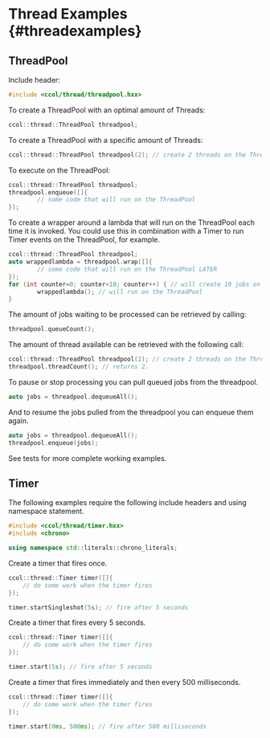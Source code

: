 # Thread Examples {#threadexamples}

## ThreadPool

Include header:

~~~~~~~~~~~~~~~~~~~~~~~~~~~~~~~~~~~~~cpp
#include <ccol/thread/threadpool.hxx>
~~~~~~~~~~~~~~~~~~~~~~~~~~~~~~~~~~~~~

To create a ThreadPool with an optimal amount of Threads:

~~~~~~~~~~~~~~~~~~~~~~~~~~~~~~~~~~~~cpp
ccol::thread::ThreadPool threadpool;
~~~~~~~~~~~~~~~~~~~~~~~~~~~~~~~~~~~~

To create a ThreadPool with a specific amount of Threads:

~~~~~~~~~~~~~~~~~~~~~~~~~~~~~~~~~~~~~~~~~~~~~~~~~~~~~~~~~~~~~~~~~~~~~~~~~~~~~cpp
ccol::thread::ThreadPool threadpool(2); // create 2 threads on the ThreadPool
~~~~~~~~~~~~~~~~~~~~~~~~~~~~~~~~~~~~~~~~~~~~~~~~~~~~~~~~~~~~~~~~~~~~~~~~~~~~~

To execute on the ThreadPool:

~~~~~~~~~~~~~~~~~~~~~~~~~~~~~~~~~~~~~~~~~~~~~~~~cpp
ccol::thread::ThreadPool threadpool;
threadpool.enqueue([]{
        // some code that will run on the ThreadPool
});
~~~~~~~~~~~~~~~~~~~~~~~~~~~~~~~~~~~~~~~~~~~~~~~~

To create a wrapper around a lambda that will run on the ThreadPool each time it is invoked.
You could use this in combination with a Timer to run Timer events on the ThreadPool, for example.

~~~~~~~~~~~~~~~~~~~~~~~~~~~~~~~~~~~~~~~~~~~~~~~~~~~~~~~~~~~~~~~~~~~~~~~~~~~~~~~~~~~~~cpp
ccol::thread::ThreadPool threadpool;
auto wrappedlambda = threadpool.wrap([]{
        // some code that will run on the ThreadPool LATER
});
for (int counter=0; counter<10; counter++) { // will create 10 jobs on the ThreadPool
        wrappedlambda(); // will run on the ThreadPool
}
~~~~~~~~~~~~~~~~~~~~~~~~~~~~~~~~~~~~~~~~~~~~~~~~~~~~~~~~~~~~~~~~~~~~~~~~~~~~~~~~~~~~~

The amount of jobs waiting to be processed can be retrieved by calling:

~~~~~~~~~~~~~~~~~~~~~~~~cpp
threadpool.queueCount();
~~~~~~~~~~~~~~~~~~~~~~~~

The amount of thread available can be retrieved with the following call:

~~~~~~~~~~~~~~~~~~~~~~~~~~~~~~~~~~~~~~~~~~~~~~~~~~~~~~~~~~~~~~~~~~~~~~~~~~~~~cpp
ccol::thread::ThreadPool threadpool(2); // create 2 threads on the ThreadPool
threadpool.threadCount(); // returns 2.
~~~~~~~~~~~~~~~~~~~~~~~~~~~~~~~~~~~~~~~~~~~~~~~~~~~~~~~~~~~~~~~~~~~~~~~~~~~~~

To pause or stop processing you can pull queued jobs from the threadpool.

~~~~~~~~~~~~~~~~~~~~~~~~~~~~~~~~~cpp
auto jobs = threadpool.dequeueAll();
~~~~~~~~~~~~~~~~~~~~~~~~~~~~~~~~~

And to resume the jobs pulled from the threadpool you can enqueue them again.

~~~~~~~~~~~~~~~~~~~~~~~~~~~~~~~~~cpp
auto jobs = threadpool.dequeueAll();
threadpool.enqueue(jobs);
~~~~~~~~~~~~~~~~~~~~~~~~~~~~~~~~~

See tests for more complete working examples.

## Timer

The following examples require the following include headers and using namespace statement.

~~~~~~~~~~~~~~~~~~~~~~~~~~~~~~~~~~~~~~~~~~~~~~~cpp
#include <ccol/thread/timer.hxx>
#include <chrono>

using namespace std::literals::chrono_literals;
~~~~~~~~~~~~~~~~~~~~~~~~~~~~~~~~~~~~~~~~~~~~~~~

Create a timer that fires once.

~~~~~~~~~~~~~~~~~~~~~~~~~~~~~~~~~~~~~~~~~~~~~~~~~~cpp
ccol::thread::Timer timer([]{
    // do some work when the timer fires
});

timer.startSingleshot(5s); // fire after 5 seconds
~~~~~~~~~~~~~~~~~~~~~~~~~~~~~~~~~~~~~~~~~~~~~~~~~~

Create a timer that fires every 5 seconds.

~~~~~~~~~~~~~~~~~~~~~~~~~~~~~~~~~~~~~~~~~~~~~~~~~~cpp
ccol::thread::Timer timer([]{
    // do some work when the timer fires
});

timer.start(5s); // fire after 5 seconds
~~~~~~~~~~~~~~~~~~~~~~~~~~~~~~~~~~~~~~~~~~~~~~~~~~

Create a timer that fires immediately and then every 500 milliseconds.

~~~~~~~~~~~~~~~~~~~~~~~~~~~~~~~~~~~~~~~~~~~~~~~~~~~~~~~cpp
ccol::thread::Timer timer([]{
    // do some work when the timer fires
});

timer.start(0ms, 500ms); // fire after 500 milliseconds
~~~~~~~~~~~~~~~~~~~~~~~~~~~~~~~~~~~~~~~~~~~~~~~~~~~~~~~


